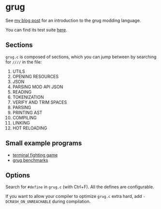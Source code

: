 # grug

See [my blog post](https://mynameistrez.github.io/2024/02/29/creating-the-perfect-modding-language.html) for an introduction to the grug modding language.

You can find its test suite [here](https://github.com/MyNameIsTrez/grug-tests).

## Sections

`grug.c` is composed of sections, which you can jump between by searching for `////` in the file:

1. UTILS
2. OPENING RESOURCES
3. JSON
4. PARSING MOD API JSON
5. READING
6. TOKENIZATION
7. VERIFY AND TRIM SPACES
8. PARSING
9. PRINTING AST
10. COMPILING
11. LINKING
12. HOT RELOADING

## Small example programs

- [terminal fighting game](https://github.com/MyNameIsTrez/grug-terminal-fighting-game)
- [grug benchmarks](https://github.com/MyNameIsTrez/grug-benchmarks)

## Options

Search for `#define` in `grug.c` (with Ctrl+F). All the defines are configurable.

If you want to allow your compiler to optimize `grug.c` extra hard, add `-DCRASH_ON_UNREACHABLE` during compilation.
